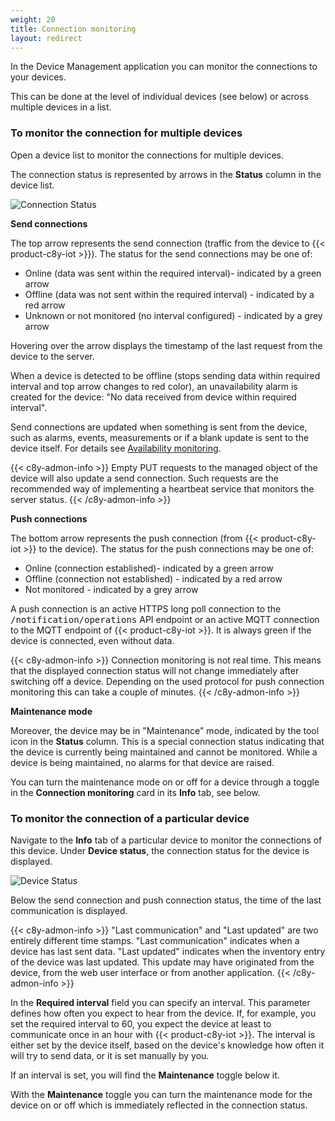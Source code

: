 ```yaml
---
weight: 20
title: Connection monitoring
layout: redirect
---
```


In the Device Management application you can monitor the connections to your devices.

This can be done at the level of individual devices (see below) or across multiple devices in a list.

### To monitor the connection for multiple devices

Open a device list to monitor the connections for multiple devices.

The connection status is represented by arrows in the **Status** column in the device list.

<img src="/images/users-guide/DeviceManagement/devmgmt-devices-connectionstatus.png" alt="Connection Status">

**Send connections**

The top arrow represents the send connection (traffic from the device to {{< product-c8y-iot >}}). The status for the send connections may be one of:

* Online (data was sent within the required interval)- indicated by a green arrow
* Offline (data was not sent within the required interval) - indicated by a red arrow
* Unknown or not monitored (no interval configured) - indicated by a grey arrow

Hovering over the arrow displays the timestamp of the last request from the device to the server.

When a device is detected to be offline (stops sending data within required interval and top arrow changes to red color), an unavailability alarm is created for the device: "No data received from device within required interval".

Send connections are updated when something is sent from the device, such as alarms, events, measurements or if a blank update is sent to the device itself. For details see [Availability monitoring](/device-integration/fragment-library/#device-availability).

{{< c8y-admon-info >}}
Empty PUT requests to the managed object of the device will also update a send connection. Such requests are the recommended way of implementing a heartbeat service that monitors the server status.
{{< /c8y-admon-info >}}

**Push connections**

The bottom arrow represents the push connection (from {{< product-c8y-iot >}} to the device). The status for the push connections may be one of:

* Online (connection established)- indicated by a green arrow
* Offline (connection not established) - indicated by a red arrow
* Not monitored - indicated by a grey arrow

A push connection is an active HTTPS long poll connection to the <kbd>/notification/operations</kbd> API endpoint or an active MQTT connection to the MQTT endpoint of {{< product-c8y-iot >}}.
It is always green if the device is connected, even without data.

{{< c8y-admon-info >}}
Connection monitoring is not real time. This means that the displayed connection status will not change immediately after switching off a device. Depending on the used protocol for push connection monitoring this can take a couple of minutes.
{{< /c8y-admon-info >}}

**Maintenance mode**

Moreover, the device may be in "Maintenance" mode, indicated by the tool icon in the **Status** column. This is a special connection status indicating that the device is currently being maintained and cannot be monitored. While a device is being maintained, no alarms for that device are raised.

You can turn the maintenance mode on or off for a device through a toggle in the **Connection monitoring** card in its **Info** tab, see below.


### To monitor the connection of a particular device

Navigate to the **Info** tab of a particular device to monitor the connections of this device. Under **Device status**, the connection status for the device is displayed.

<img src="/images/users-guide/DeviceManagement/devmgmt-devices-deviceinfostatus.png" alt="Device Status">

Below the send connection and push connection status, the time of the last communication is displayed.

{{< c8y-admon-info >}}
"Last communication" and "Last updated" are two entirely different time stamps. "Last communication" indicates when a device has last sent data. "Last updated" indicates when the inventory entry of the device was last updated. This update may have originated from the device, from the web user interface or from another application.
{{< /c8y-admon-info >}}

In the  **Required interval** field you can specify an interval. This parameter defines how often you expect to hear from the device. If, for example, you set the required interval to 60, you expect the device at least to communicate once in an hour with {{< product-c8y-iot >}}. The interval is either set by the device itself, based on the device's knowledge how often it will try to send data, or it is set manually by you.

If an interval is set, you will find the **Maintenance** toggle below it.

With the **Maintenance** toggle you can turn the maintenance mode for the device on or off which is immediately reflected in the connection status.
